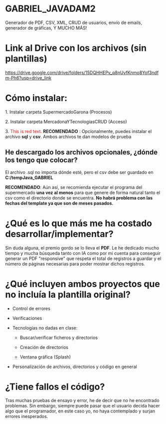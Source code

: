# GABRIEL_JAVADAM2
Generador de PDF, CSV, XML, CRUD de usuarios, envío de emails, generador de gráficas, Y MUCHO MÁS!

# Link al Drive con los archivos (sin plantillas)

<https://drive.google.com/drive/folders/15DQHHEPv_q8nUvfKnmo8Yof3ndfm-Ph6?usp=drive_link>

# Cómo instalar:

1\. Instalar carpeta SupermercadoGarona (Procesos)

2\. Instalar carpeta MercadonaYTecnologiasCRUD (Acceso)

3\. <span style="color: #e31414;">This is red text.</span> **RECOMENDADO** : Opcionalmente, puedes instalar el archivo **sql** y
**csv**. Ambos archivos te dan modelos de prueba

## He descargado los archivos opcionales, ¿dónde los tengo que colocar?

El archivo .sql no importa dónde esté, pero el csv debe ser guardado en
**C:/tempJava_GABRIEL**

**RECOMENDADO**: Aún así, se recomienda ejecutar el programa del
supermercado **una vez al menos** para que genere de forma natural tanto
el csv como el directorio donde se encuentra. **No habrá problema con
las fechas del template ya que son de meses pasados.**

# ¿Qué es lo que más me ha costado desarrollar/implementar?

Sin duda alguna, el premio gordo se lo lleva el **PDF**. Le he dedicado
mucho tiempo y mucha búsqueda tanto con IA como por mi cuenta para
conseguir generar un PDF "responsive" que respeta el total de registros
a guardar y el número de páginas necesarias para poder mostrar dichos
registros.

# ¿Qué incluyen ambos proyectos que no incluía la plantilla original?

-   Control de errores

-   Verificaciones

-   Tecnologías no dadas en clase:

    -   Buscar/verificar ficheros y directorios

    -   Creación de directorios

    -   Ventana gráfica (Splash)

-   Personalización de archivos, directorios y código en general

# ¿Tiene fallos el código?

Tras muchas pruebas de ensayo y error, he de decir que no he encontrado
problemas. Sin embargo, siempre puede pasar que el usuario decida hacer
algo que el programador, en este caso yo, no haya contemplado y surjan
errores inesperados.

